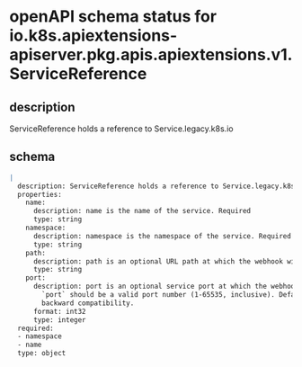 # openAPI schema status for io.k8s.apiextensions-apiserver.pkg.apis.apiextensions.v1.ServiceReference

## description

ServiceReference holds a reference to Service.legacy.k8s.io

## schema

```yaml
|
  description: ServiceReference holds a reference to Service.legacy.k8s.io
  properties:
    name:
      description: name is the name of the service. Required
      type: string
    namespace:
      description: namespace is the namespace of the service. Required
      type: string
    path:
      description: path is an optional URL path at which the webhook will be contacted.
      type: string
    port:
      description: port is an optional service port at which the webhook will be contacted.
        `port` should be a valid port number (1-65535, inclusive). Defaults to 443 for
        backward compatibility.
      format: int32
      type: integer
  required:
  - namespace
  - name
  type: object

```
